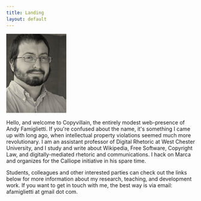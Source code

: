 ```yaml
---
title: Landing
layout: default
---
```

<img src="/assets/img/famiglieti-andrew-1.jpg" alt="Andy Famiglietti" id="headshot">

Hello, and welcome to Copyvillain, the entirely modest web-presence of Andy Famiglietti. If you're confused about the name, it's something I came up with long ago, when intellectual property violations seemed much more revolutionary. I am an assistant professor of Digital Rhetoric at West Chester University, and I study and write about Wikipedia, Free Software, Copyright Law, and digitally-mediated rhetoric and communications. I hack on Marca and organizes for the Calliope initiative in his spare time.

Students, colleagues and other interested parties can check out the links below for more information about my research, teaching, and development work. If you want to get in touch with me, the best way is via email: afamiglietti at gmail dot com.
